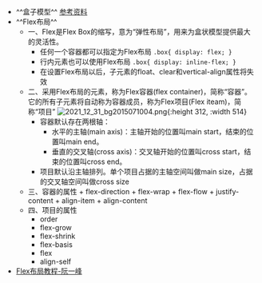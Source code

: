 - ^^盒子模型^^
  [参考资料]([CSS盒子模型](https://developer.mozilla.org/en-US/docs/Web/CSS/CSS_Box_Model/Introduction_to_the_CSS_box_model))
- ^^Flex布局^^
	- 一、Flex是Flex Box的缩写，意为“弹性布局”，用来为盒状模型提供最大的灵活性。
		- 任何一个容器都可以指定为Flex布局
		  ``.box{
		           display: flex;
		  }``
		- 行内元素也可以使用Flex布局
		  ``.box{
		           display: inline-flex;
		  }``
		- 在设置Flex布局以后，子元素的float、clear和vertical-align属性将失效
	- 二、采用Flex布局的元素，称为Flex容器(flex container)，简称“容器”。它的所有子元素将自动称为容器成员，称为Flex项目(Flex iteam)，简称“项目”
	  ![2021_12_31_bg2015071004.png](https://cdn.logseq.com/%2F95018d4c-669b-4f2c-ba55-a52b94e8b69d72cc1056-4412-4428-a3b0-2e7b6aba56862021_12_31_bg2015071004.png?Expires=4794540906&Signature=RAVQ17WViBMvivVQczZfKoRqn2nlbOMqwHuQjg8t0iMmc0m0yaIFyL~b9055oAHvMj6PjvDhuTf2kuvqafUBtD1nYvykY7B8E52c5F-8KZohKPy5FuhQvVmYkNfFm61dBq-SLCSK0IZSKEGR4Bn2myW98yn3Ec0sbnTQ5y4Rp4Suq3y4gwEcG8GzKcDorc8jyypVMz4Cxfo3PpGxy0A02dZ1C8E9TOz5s26B~k6gD36~5Sasl1A8SV48uYkqYeO3uA1aV4~odIWaCmeNIs03kO7aGIDUmLelkjDvkL1lzi7hq9UYay3-jBx-YuDw9czEIp1-v9bqyZvBwV7MmSFxTg__&Key-Pair-Id=APKAJE5CCD6X7MP6PTEA){:height 312, :width 514}
		- 容器默认存在两根轴：
		  + 水平的主轴(main axis)：主轴开始的位置叫main start，结束的位置叫main end。
		  + 垂直的交叉轴(cross axis)：交叉轴开始的位置叫cross start，结束的位置叫cross end。
		- 项目默认沿主轴排列。单个项目占据的主轴空间叫做main size，占据的交叉轴空间叫做cross size
	- 三、容器的属性
	          + flex-direction
	          + flex-wrap
	          + flex-flow
	          + justify-content
	          + align-item
	          + align-content
	- 四、项目的属性
	  + order
	  + flex-grow
	  + flex-shrink
	  + flex-basis
	  + flex
	  + align-self
- [Flex布局教程-阮一峰](http://www.ruanyifeng.com/blog/2015/07/flex-grammar.html?utm_source=tuicool)